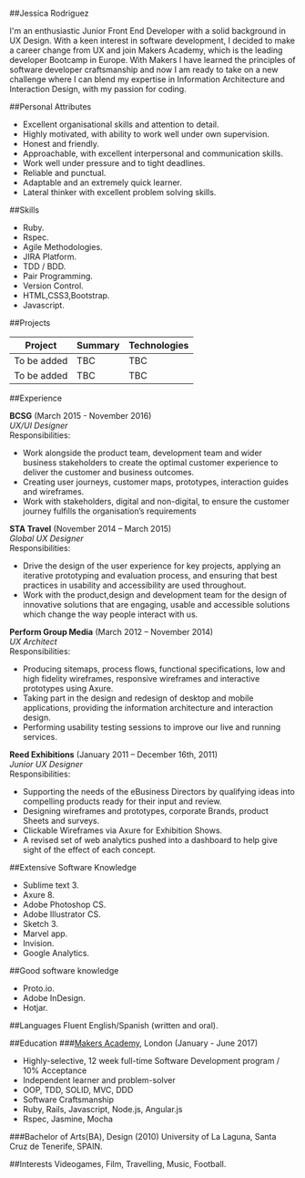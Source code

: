##Jessica Rodriguez

I'm an enthusiastic Junior Front End Developer with a solid background in UX Design. With a keen interest in software development, I decided to make a career change from UX and join Makers Academy, which is the leading developer Bootcamp in Europe. With Makers I have learned the principles of software developer craftsmanship and now I am ready to take on a new challenge where I can blend my expertise in Information Architecture and Interaction Design, with my passion for coding.

##Personal Attributes

* Excellent organisational skills and attention to detail.
* Highly motivated, with ability to work well under own supervision.
* Honest and friendly. 
* Approachable, with excellent interpersonal and communication skills.
* Work well under pressure and to tight deadlines.
* Reliable and punctual.
* Adaptable and an extremely quick learner.
* Lateral thinker with excellent problem solving skills.

##Skills
* Ruby.
* Rspec.
* Agile Methodologies.
* JIRA Platform.
* TDD / BDD.
* Pair Programming.
* Version Control.
* HTML,CSS3,Bootstrap.
* Javascript.

##Projects

Project | Summary | Technologies
------- | ------- | ------------
To be added | TBC | TBC
To be added | TBC | TBC

##Experience

**BCSG** (March 2015 - November 2016)  
*UX/UI Designer*  
Responsibilities:  
* Work alongside the product team, development team and wider business stakeholders to create the optimal customer experience to deliver the customer and business outcomes.
* Creating user journeys, customer maps, prototypes, interaction guides and wireframes.
* Work with stakeholders, digital and non-digital, to ensure the customer journey fulfills the organisation’s requirements

**STA Travel** (November 2014 – March 2015)  
*Global UX Designer*  
Responsibilities:  
* Drive the design of the user experience for key projects, applying an iterative prototyping and evaluation process, and ensuring that best practices in usability and accessibility are used throughout.
* Work with the product,design and development team for the design of innovative solutions that are engaging, usable and accessible solutions which change the way people interact with us. 

**Perform Group Media** (March 2012 – November  2014)  
*UX Architect*  
Responsibilities:  
* Producing sitemaps, process flows, functional specifications, low and high fidelity wireframes, responsive wireframes and interactive prototypes using Axure.
* Taking part in the design and redesign of desktop and mobile applications, providing the information architecture and interaction design. 
* Performing usability testing sessions to improve our live and running services.

**Reed Exhibitions** (January 2011 – December 16th, 2011)  
*Junior UX Designer*  
Responsibilities:  
* Supporting the needs of the eBusiness Directors by qualifying ideas into compelling products ready for their input and review.
* Designing wireframes and prototypes, corporate Brands, product Sheets and surveys.
* Clickable Wireframes via Axure for Exhibition Shows.
* A revised set of web analytics pushed into a dashboard to help give sight of the effect of each concept.

##Extensive Software Knowledge

* Sublime text 3.
* Axure 8.
* Adobe Photoshop CS.
* Adobe Illustrator CS.
* Sketch 3.
* Marvel app.
* Invision.
* Google Analytics.

##Good software knowledge
* Proto.io.
* Adobe InDesign.
* Hotjar.

##Languages
Fluent English/Spanish (written and oral).

##Education
###[Makers Academy], London (January - June 2017)
* Highly-selective, 12 week full-time Software Development program / 10% Acceptance
* Independent learner and problem-solver
* OOP, TDD, SOLID, MVC, DDD
* Software Craftsmanship
* Ruby, Rails, Javascript, Node.js, Angular.js
* Rspec, Jasmine, Mocha

###Bachelor of Arts(BA), Design (2010)
University of La Laguna, Santa Cruz de Tenerife, SPAIN.

[Makers Academy]:http://www.makersacademy.com

##Interests
Videogames, Film, Travelling, Music, Football.
